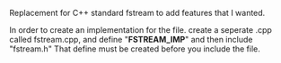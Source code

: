 Replacement for C++ standard fstream to add features that I wanted.


In order to create an implementation for the file. create a seperate .cpp called fstream.cpp, and define "__FSTREAM_IMP__" and then include "fstream.h"
That define must be created before you include the file.
